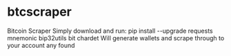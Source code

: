 # btcscraper
Bitcoin Scraper
Simply download and run: pip install --upgrade requests mnemonic bip32utils bit chardet
Will generate wallets and scrape through to your account any found
